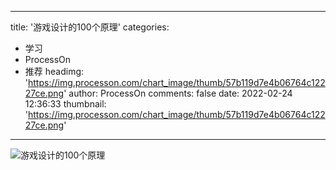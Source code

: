 
---
title: '游戏设计的100个原理'
categories: 
 - 学习
 - ProcessOn
 - 推荐
headimg: 'https://img.processon.com/chart_image/thumb/57b119d7e4b06764c12227ce.png'
author: ProcessOn
comments: false
date: 2022-02-24 12:36:33
thumbnail: 'https://img.processon.com/chart_image/thumb/57b119d7e4b06764c12227ce.png'
---

<div>   
<img class="thumb" alt="游戏设计的100个原理" src="https://img.processon.com/chart_image/thumb/57b119d7e4b06764c12227ce.png" referrerpolicy="no-referrer">
<p></p>  
</div>
            